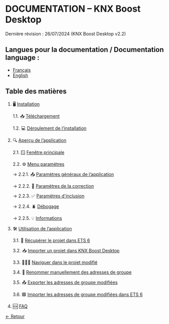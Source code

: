 # DOCUMENTATION – KNX Boost Desktop

Dernière révision : 26/07/2024 (KNX Boost Desktop v2.2)

## Langues pour la documentation / Documentation language :
- [Français](README.md)
- [English](README-EN.md)

## Table des matières
1. 🖥 [Installation](Installation/installation.md)

   1.1. 📥 [Téléchargement](Installation/telechargement.md)

   1.2. 💻 [Déroulement de l’installation](Installation/installationdelapplication.md)

2. 🔍 [Aperçu de l’application](ApplicationOverview/appOverview.md)

   2.1. 🪟 [Fenêtre principale](ApplicationOverview/fenetreprincipale.md)

   2.2. ⚙️ [Menu paramètres](ApplicationOverview/menuparametres.md)

   → 2.2.1. 📤 [Paramètres généraux de l’application](ApplicationOverview/menuparametres.md#paramètres-généraux-de-lapplication)

   → 2.2.2. 📝 [Paramètres de la correction](ApplicationOverview/menuparametres.md#paramètres-de-la-correction)

   → 2.2.3. ✅ [Paramètres d'inclusion](ApplicationOverview/menuparametres.md#paramètres-dinclusion)

   → 2.2.4. 🪲 [Débogage](ApplicationOverview/menuparametres.md#débogage)

   → 2.2.5. 💡 [Informations](ApplicationOverview/menuparametres.md#informations)

3. 🛠 [Utilisation de l’application](UtilisationApplication/utilisation.md)

   3.1. 📁 [Récupérer le projet dans ETS 6](UtilisationApplication/recuperer-projet-dans-ets6.md)

   3.2. 📥 [Importer un projet dans KNX Boost Desktop](UtilisationApplication/importer-un-projet-dans-knx-boost-desktop.md)

   3.3. 🚶‍♂️‍➡️ [Naviguer dans le projet modifié](#naviguer-dans-le-projet-modifié)

   3.4. 📝 [Renommer manuellement des adresses de groupe](#renommer-manuellement-des-adresses-de-groupe)

   3.5. 📤 [Exporter les adresses de groupe modifiées](UtilisationApplication/exporter-adresses-de-groupe-modifiees.md)

   3.6. 🟩 [Importer les adresses de groupe modifiées dans ETS 6](UtilisationApplication/importer-adresses-de-groupe-modifiees-dans-ets6.md)

4. 🆘 [FAQ](FAQ/faq.md)


[← Retour](../)
